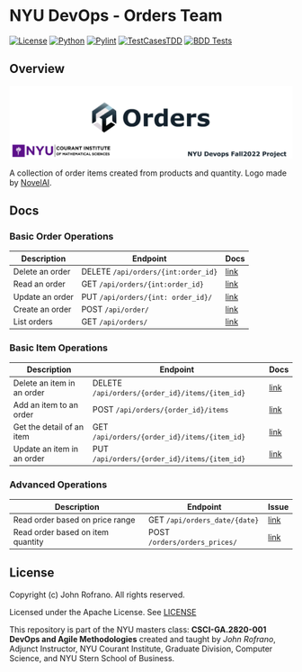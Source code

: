 # NYU DevOps  - Orders Team

[![License](https://img.shields.io/badge/License-Apache_2.0-blue.svg)](https://opensource.org/licenses/Apache-2.0)
[![Python](https://img.shields.io/badge/Language-Python-blue.svg)](https://python.org/)
[![Pylint](https://github.com/CSCI-GA-2820-FA22-003/orders/actions/workflows/pylint.yml/badge.svg)](https://github.com/CSCI-GA-2820-FA22-003/orders/actions/workflows/pylint.yml)
[![TestCasesTDD](https://github.com/CSCI-GA-2820-FA22-003/orders/actions/workflows/tdd.yml/badge.svg)](https://github.com/CSCI-GA-2820-FA22-003/orders/actions/workflows/tdd.yml)
[![BDD Tests](https://github.com/CSCI-GA-2820-FA22-003/orders/actions/workflows/bdd.yml/badge.svg)](https://github.com/CSCI-GA-2820-FA22-003/orders/actions/workflows/bdd.yml)

## Overview

![](docs/logo-order.png)

A collection of order items created from products and quantity. Logo made by [NovelAI](https://novelai.net/).

## Docs

### Basic Order Operations

| Description     | Endpoint                        | Docs |
| --------------- | ------------------------------- | ---- |
| Delete an order | DELETE `/api/orders/{int:order_id}` | [link](docs/order/delete.md)     |
| Read an order   | GET `/api/orders/{int:order_id}`    | [link](docs/order/read.md)     |
| Update an order | PUT `/api/orders/{int: order_id}/`  | [link](docs/order/update.md)     |
| Create an order | POST `/api/order/`                  | [link](docs/order/create.md)     |
| List orders     | GET `/api/orders/`                  | [link](docs/order/list.md)    |

### Basic Item Operations

| Description                | Endpoint                                    | Docs |
| -------------------------- | ------------------------------------------- | ---- |
| Delete an item in an order | DELETE `/api/orders/{order_id}/items/{item_id}` | [link](docs/item/delete.md)  |
| Add an item to an order    | POST `/api/orders/{order_id}/items`             | [link](docs/item/create.md)  |
| Get the detail of an item  | GET `/api/orders/{order_id}/items/{item_id}`    | [link](docs/item/get.md)  |
| Update an item in an order | PUT `/api/orders/{order_id}/items/{item_id}`    | [link](docs/item/update.md)  |

### Advanced Operations

| Description                       | Endpoint                      | Issue |
| --------------------------------- | ----------------------------- | ----- |
| Read order based on price range   | GET `/api/orders_date/{date}` | [link](docs/order/price.md)      |
| Read order based on item quantity | POST `/orders/orders_prices/`    | [link](docs/order/date.md)      |

## License

Copyright (c) John Rofrano. All rights reserved.

Licensed under the Apache License. See [LICENSE](LICENSE)

This repository is part of the NYU masters class: **CSCI-GA.2820-001 DevOps and Agile Methodologies** created and taught by *John Rofrano*, Adjunct Instructor, NYU Courant Institute, Graduate Division, Computer Science, and NYU Stern School of Business.
